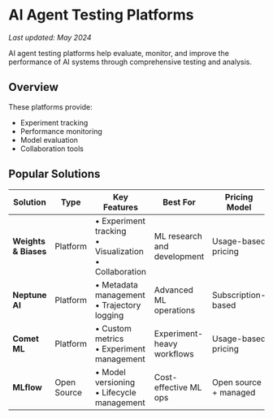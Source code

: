 # AI Agent Testing Platforms

*Last updated: May 2024*

AI agent testing platforms help evaluate, monitor, and improve the performance of AI systems through comprehensive testing and analysis.

## Overview

These platforms provide:
- Experiment tracking
- Performance monitoring
- Model evaluation
- Collaboration tools

## Popular Solutions

| Solution | Type | Key Features | Best For | Pricing Model |
|----------|------|--------------|-----------|---------------|
| **Weights & Biases** | Platform | • Experiment tracking<br>• Visualization<br>• Collaboration | ML research and development | Usage-based pricing |
| **Neptune AI** | Platform | • Metadata management<br>• Trajectory logging | Advanced ML operations | Subscription-based |
| **Comet ML** | Platform | • Custom metrics<br>• Experiment management | Experiment-heavy workflows | Usage-based pricing |
| **MLflow** | Open Source | • Model versioning<br>• Lifecycle management | Cost-effective ML ops | Open source + managed | 